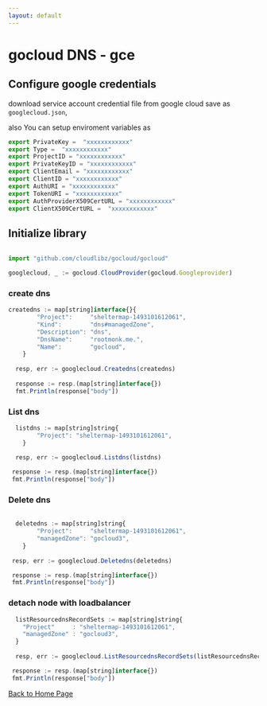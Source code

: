 ```yaml
---
layout: default
---
```


# gocloud DNS - gce

## Configure google credentials


download service account credential file from google cloud save as `googlecloud.json`,


also You can setup enviroment variables as

```js
export PrivateKey =  "xxxxxxxxxxxx"
export Type =  "xxxxxxxxxxxx"
export ProjectID = "xxxxxxxxxxxx"
export PrivateKeyID = "xxxxxxxxxxxx"
export ClientEmail = "xxxxxxxxxxxx"
export ClientID = "xxxxxxxxxxxx"
export AuthURI = "xxxxxxxxxxxx"
export TokenURI = "xxxxxxxxxxxx"
export AuthProviderX509CertURL = "xxxxxxxxxxxx"
export ClientX509CertURL =  "xxxxxxxxxxxx"
```

## Initialize library

```js

import "github.com/cloudlibz/gocloud/gocloud"

googlecloud, _ := gocloud.CloudProvider(gocloud.Googleprovider)
```

### create dns

```js
createdns := map[string]interface{}{
		"Project":     "sheltermap-1493101612061",
		"Kind":        "dns#managedZone",
		"Description": "dns",
		"DnsName":     "rootmonk.me.",
		"Name":        "gocloud",
	}
	
  resp, err := googlecloud.Createdns(createdns)
  
  response := resp.(map[string]interface{})
  fmt.Println(response["body"])

  ```

### List dns

```js
  listdns := map[string]string{
		"Project": "sheltermap-1493101612061",
	}

  resp, err := googlecloud.Listdns(listdns)
 
 response := resp.(map[string]interface{})
 fmt.Println(response["body"])
```
### Delete dns

```js
  
  deletedns := map[string]string{
		"Project":     "sheltermap-1493101612061",
		"managedZone": "gocloud3",
	}
 
 resp, err := googlecloud.Deletedns(deletedns)

 response := resp.(map[string]interface{})
 fmt.Println(response["body"])
```

### detach node with loadbalancer

```js
  listResourcednsRecordSets := map[string]string{
	"Project"     : "sheltermap-1493101612061",
	"managedZone" : "gocloud3",
  }
   
  resp, err := googlecloud.ListResourcednsRecordSets(listResourcednsRecordSets)

 response := resp.(map[string]interface{})
 fmt.Println(response["body"])
```

[Back to Home Page](../)
